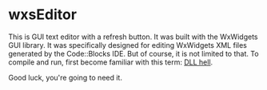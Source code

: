 # wxsEditor
This is GUI text editor with a refresh button. It was built with the WxWidgets GUI library. It was
specifically designed for editing WxWidgets XML files generated by the Code::Blocks IDE.
But of course, it is not limited to that. To compile and run, first become familiar with
this term: [DLL hell](https://en.wikipedia.org/wiki/DLL_Hell).

Good luck, you're going to need it.
